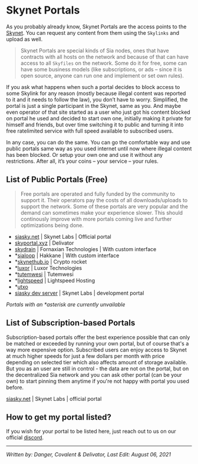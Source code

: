 # Skynet Portals
As you probably already know, Skynet Portals are the access points to the [Skynet](/how-does-it-work/skynet-layer-2.en.html). You can request any content from them using the `Skylinks` and upload as well.

>Skynet Portals are special kinds of Sia nodes, ones that have contracts with all hosts on the network and because of that can have access to all `Skyfiles` on the network. Some do it for free, some can have some business models (like subscriptions, or ads – since it is open source, anyone can run one and implement or set own rules).

If you ask what happens when such a portal decides to block access to some Skylink for any reason (mostly because illegal content was reported to it and it needs to follow the law), you don’t have to worry. Simplified, the portal is just a single participant in the Skynet, same as you. And maybe even operator of that site started as a user who just got his content blocked on portal he used and decided to start own one, initially making it private for himself and friends, but over time switching it to public and turning it into free ratelimited service with full speed available to subscribed users.

In any case, you can do the same. You can go the comfortable way and use public portals same way as you used internet until now where illegal content has been blocked. Or setup your own one and use it without any restrictions. After all, it’s your coins – your service – your rules.

## List of Public Portals (Free)
>Free portals are operated and fully funded by the community to support it. Their operators pay the costs of all downloads/uploads to support the network. Some of these portals are very popular and the demand can sometimes make your experience slower. This should continously improve with more portals coming live and further optimizations being done.

- <a href="https://siasky.net" target="_blank" rel="noopener noreferrer">siasky.net</a> | Skynet Labs | Official portal
- <a href="https://skyportal.xyz" target="_blank" rel="noopener noreferrer">skyportal.xyz</a> | Delivator
- <a href="https://skydrain.net" target="_blank" rel="noopener noreferrer">skydrain</a> | Fornaxian Technologies | With custom interface
- *<a href="https://sialoop.net" target="_blank" rel="noopener noreferrer">sialoop</a> | Hakkane | With custom interface
- *<a href="https://skynethub.io" target="_blank" rel="noopener noreferrer">skynethub.io</a> | Crypto rocket
- *<a href="https://skynet.luxor.tech" target="_blank" rel="noopener noreferrer">luxor</a> | Luxor Technologies
- *<a href="https://skynet.tutemwesi.com" target="_blank" rel="noopener noreferrer">tutemwesi</a> | Tutemwesi
- *<a href="https://vault.lightspeedhosting.com" target="_blank" rel="noopener noreferrer">lightspeed</a> | Lightspeed Hosting
- *<a href="https://skynet.utxo.no" target="_blank" rel="noopener noreferrer">utxo</a>
- <a href="https://siasky.dev" target="_blank" rel="noopener noreferrer">siasky dev server</a> | Skynet Labs | development portal

*Portals with an \*asterisk are currently unvailable*

## List of Subscription-based Portals
Subscription-based portals offer the best experience possible that can only be matched or exceeded by running your own portal, but of course that's a way more expensive option. Subscribed users can enjoy access to Skynet at much higher speeds for just a few dollars per month with price depending on selected tier which also affects amount of storage available. But you as an user are still in control - the data are not on the portal, but on the decentralized Sia network and you can ask other portal (can be your own) to start pinning them anytime if you're not happy with portal you used before.

<a href="https://siasky.net" target="_blank" rel="noopener noreferrer">siasky.net</a> | Skynet Labs | official portal


## How to get my portal listed?
If you wish for your portal to be listed here, just reach out to us on our official <a href="https://discord.gg/invite/sia" target="_blank" rel="noopener noreferrer">discord</a>.

---
*Written by: Danger, Covalent & Delivator, Last Edit: August 06, 2021*
